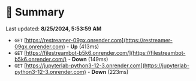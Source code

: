 # 📖 Summary
Last updated: **8/25/2024, 5:53:59 AM**

- `GET` [https://restreamer-09gx.onrender.com](https://restreamer-09gx.onrender.com) - **Up** (413ms)
- `GET` [https://filestreambot-b5k6.onrender.com/](https://filestreambot-b5k6.onrender.com/) - **Down** (149ms)
- `GET` [https://jupyterlab-python3-12-3.onrender.com](https://jupyterlab-python3-12-3.onrender.com) - **Down** (223ms)

